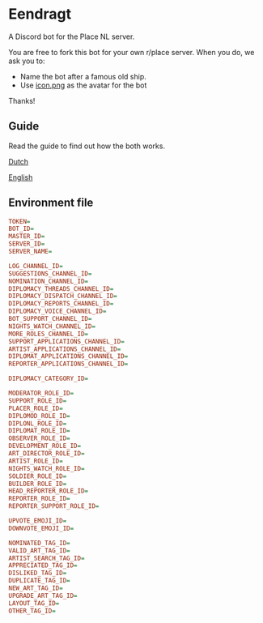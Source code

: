 # Eendragt

A Discord bot for the Place NL server.

You are free to fork this bot for your own r/place server. When you do, we ask you to:

- Name the bot after a famous old ship.
- Use [icon.png](images/icon.png) as the avatar for the bot

Thanks!

## Guide

Read the guide to find out how the both works.

[Dutch](guide.md)

[English](guide_en.md)


## Environment file
```ini
TOKEN=
BOT_ID=
MASTER_ID=
SERVER_ID=
SERVER_NAME=

LOG_CHANNEL_ID=
SUGGESTIONS_CHANNEL_ID=
NOMINATION_CHANNEL_ID=
DIPLOMACY_THREADS_CHANNEL_ID=
DIPLOMACY_DISPATCH_CHANNEL_ID=
DIPLOMACY_REPORTS_CHANNEL_ID=
DIPLOMACY_VOICE_CHANNEL_ID=
BOT_SUPPORT_CHANNEL_ID=
NIGHTS_WATCH_CHANNEL_ID=
MORE_ROLES_CHANNEL_ID=
SUPPORT_APPLICATIONS_CHANNEL_ID=
ARTIST_APPLICATIONS_CHANNEL_ID=
DIPLOMAT_APPLICATIONS_CHANNEL_ID=
REPORTER_APPLICATIONS_CHANNEL_ID=

DIPLOMACY_CATEGORY_ID=

MODERATOR_ROLE_ID=
SUPPORT_ROLE_ID=
PLACER_ROLE_ID=
DIPLOMOD_ROLE_ID=
DIPLONL_ROLE_ID=
DIPLOMAT_ROLE_ID=
OBSERVER_ROLE_ID=
DEVELOPMENT_ROLE_ID=
ART_DIRECTOR_ROLE_ID=
ARTIST_ROLE_ID=
NIGHTS_WATCH_ROLE_ID=
SOLDIER_ROLE_ID=
BUILDER_ROLE_ID=
HEAD_REPORTER_ROLE_ID=
REPORTER_ROLE_ID=
REPORTER_SUPPORT_ROLE_ID=

UPVOTE_EMOJI_ID=
DOWNVOTE_EMOJI_ID=

NOMINATED_TAG_ID=
VALID_ART_TAG_ID=
ARTIST_SEARCH_TAG_ID=
APPRECIATED_TAG_ID=
DISLIKED_TAG_ID=
DUPLICATE_TAG_ID=
NEW_ART_TAG_ID=
UPGRADE_ART_TAG_ID=
LAYOUT_TAG_ID=
OTHER_TAG_ID=
```
